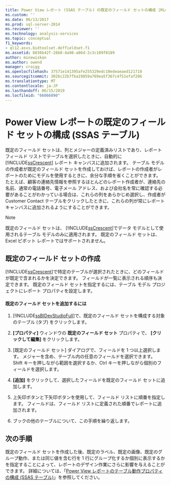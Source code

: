 ```yaml
---
title: Power View レポート (SSAS テーブル) の既定のフィールド セットの構成 |Microsoft Docs
ms.custom: ''
ms.date: 06/13/2017
ms.prod: sql-server-2014
ms.reviewer: ''
ms.technology: analysis-services
ms.topic: conceptual
f1_keywords:
- ql12.asvs.bidtoolset.deffieldset.f1
ms.assetid: 6836b42f-28b8-4a98-a86d-2c3c109f0189
author: minewiskan
ms.author: owend
manager: craigg
ms.openlocfilehash: 37571e141395afe255329edc10edeaeaed121710
ms.sourcegitcommit: 3026c22b7fba19059a769ea5f367c4f51efaf286
ms.translationtype: MT
ms.contentlocale: ja-JP
ms.lasthandoff: 06/15/2019
ms.locfileid: "66066890"
---
```

# <a name="configure-default-field-set-for-power-view-reports-ssas-tabular"></a>Power View レポートの既定のフィールド セットの構成 (SSAS テーブル)
  既定のフィールド セットは、列とメジャーの定義済みリストであり、レポート フィールド リストでテーブルを選択したときに、自動的に [!INCLUDE[ssCrescent](../../includes/sscrescent-md.md)] レポート キャンバスに追加されます。 テーブル モデルの作成者が既定のフィールド セットを作成しておけば、レポートの作成者がレポートのためにモデルを使用するときに、余分な手順を省くことができます。 たとえば、顧客の連絡先情報を参照するほとんどのレポート作成者が、連絡先の名前、通常の電話番号、電子メール アドレス、および会社名を常に確認する必要があることがわかっている場合は、これらの列をあらかじめ選択し、作成者が Customer Contact テーブルをクリックしたときに、これらの列が常にレポート キャンバスに追加されるようにすることができます。  
  
> [!NOTE]  
>  既定のフィールド セットは、 [!INCLUDE[ssCrescent](../../includes/sscrescent-md.md)]でデータ モデルとして使用されるテーブル モデルのみに適用されます。 既定のフィールド セットは、Excel ピボット レポートではサポートされません。  
  
## <a name="creating-a-default-field-set"></a>既定のフィールド セットの作成  
 [!INCLUDE[ssCrescent](../../includes/sscrescent-md.md)]で特定のテーブルが選択されたときに、どのフィールドが既定で含まれるかを決定できます。 フィールドが一覧に表示される順序も決定できます。 既定のフィールド セットを指定するには、テーブル モデル プロジェクトにレポート プロパティを設定します。  
  
#### <a name="to-add-a-default-field-set"></a>既定のフィールド セットを追加するには  
  
1.  [!INCLUDE[ssBIDevStudioFull](../../includes/ssbidevstudiofull-md.md)]で、既定のフィールド セットを構成する対象のテーブル (タブ) をクリックします。  
  
2.  **[プロパティ]** ウィンドウの **既定のフィールド セット** プロパティで、 **[クリックして編集]** をクリックします。  
  
3.  [既定のフィールド セット] ダイアログで、フィールドを 1 つ以上選択します。 メジャーを含め、テーブル内の任意のフィールドを選択できます。 Shift キーを押しながら範囲を選択するか、Ctrl キーを押しながら個別のフィールドを選択します。  
  
4.  **[追加]** をクリックして、選択したフィールドを既定のフィールド セットに追加します。  
  
5.  上矢印ボタンと下矢印ボタンを使用して、フィールド リストに順番を指定します。 フィールドは、フィールド リストに定義された順番でレポートに追加されます。  
  
6.  ブックの他のテーブルについて、この手順を繰り返します。  
  
## <a name="next-step"></a>次の手順  
 既定のフィールド セットを作成した後、既定のラベル、既定の画像、既定のグループ動作、または同じ値を含む行を 1 行にグループ化するか個別に表示するかを指定することによって、レポートのデザイン作業にさらに影響を与えることができます。 詳細については、「[Power View レポートのテーブル動作プロパティの構成 (SSAS テーブル)](power-view-configure-table-behavior-properties-for-reports.md)」を参照してください。  
  
  
